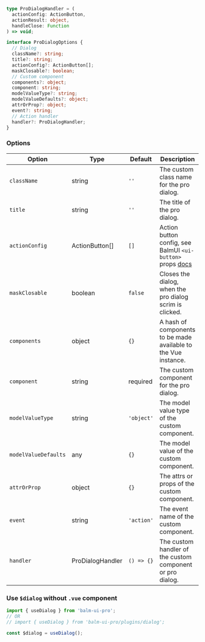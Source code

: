 ```ts
type ProDialogHandler = (
  actionConfig: ActionButton,
  actionResult: object,
  handleClose: Function
) => void;

interface ProDialogOptions {
  // Dialog
  className?: string;
  title?: string;
  actionConfig?: ActionButton[];
  maskClosable?: boolean;
  // Custom component
  components?: object;
  component: string;
  modelValueType?: string;
  modelValueDefaults?: object;
  attrOrProp?: object;
  event?: string;
  // Action handler
  handler?: ProDialogHandler;
}
```

### Options

| Option               | Type             | Default    | Description                                                                                                  |
| -------------------- | ---------------- | ---------- | ------------------------------------------------------------------------------------------------------------ |
| `className`          | string           | `''`       | The custom class name for the pro dialog.                                                                    |
| `title`              | string           | `''`       | The title of the pro dialog.                                                                                 |
| `actionConfig`       | ActionButton[]   | `[]`       | Action button config, see BalmUI `<ui-button>` props [docs](https://v8.material.balmjs.com/#/general/button) |
| `maskClosable`       | boolean          | `false`    | Closes the dialog, when the pro dialog scrim is clicked.                                                     |
| `components`         | object           | `{}`       | A hash of components to be made available to the Vue instance.                                               |
| `component`          | string           | required   | The custom component for the pro dialog.                                                                     |
| `modelValueType`     | string           | `'object'` | The model value type of the custom component.                                                                |
| `modelValueDefaults` | any              | `{}`       | The model value of the custom component.                                                                     |
| `attrOrProp`         | object           | `{}`       | The attrs or props of the custom component.                                                                  |
| `event`              | string           | `'action'` | The event name of the custom component.                                                                      |
| `handler`            | ProDialogHandler | `() => {}` | The custom handler of the custom component or pro dialog.                                                    |

### Use `$dialog` without `.vue` component

```js
import { useDialog } from 'balm-ui-pro';
// OR
// import { useDialog } from 'balm-ui-pro/plugins/dialog';

const $dialog = useDialog();
```
